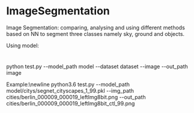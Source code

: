# ImageSegmentation
Image Segmentation:
comparing, analysing and using different methods based on NN to segment three classes namely sky, ground and objects.

Using model:
#
python test.py --model_path model --dataset dataset --image --out_path image

Example:\newline
python3.6 test.py --model_path model/citys/segnet_cityscapes_1_99.pkl --img_path cities/berlin_000009_000019_leftImg8bit.png --out_path cities/berlin_000009_000019_leftImg8bit_ctl_99.png



